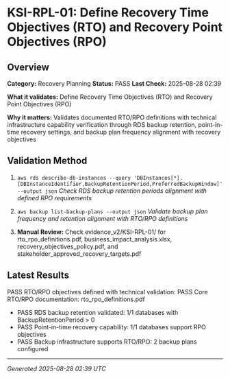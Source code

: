 # KSI-RPL-01: Define Recovery Time Objectives (RTO) and Recovery Point Objectives (RPO)

## Overview

**Category:** Recovery Planning
**Status:** PASS
**Last Check:** 2025-08-28 02:39

**What it validates:** Define Recovery Time Objectives (RTO) and Recovery Point Objectives (RPO)

**Why it matters:** Validates documented RTO/RPO definitions with technical infrastructure capability verification through RDS backup retention, point-in-time recovery settings, and backup plan frequency alignment with recovery objectives

## Validation Method

1. `aws rds describe-db-instances --query 'DBInstances[*].[DBInstanceIdentifier,BackupRetentionPeriod,PreferredBackupWindow]' --output json`
   *Check RDS backup retention periods alignment with defined RPO requirements*

2. `aws backup list-backup-plans --output json`
   *Validate backup plan frequency and retention alignment with RTO/RPO definitions*

3. **Manual Review:** Check evidence_v2/KSI-RPL-01/ for rto_rpo_definitions.pdf, business_impact_analysis.xlsx, recovery_objectives_policy.pdf, and stakeholder_approved_recovery_targets.pdf

## Latest Results

PASS RTO/RPO objectives defined with technical validation: PASS Core RTO/RPO documentation: rto_rpo_definitions.pdf
- PASS RDS backup retention validated: 1/1 databases with BackupRetentionPeriod > 0
- PASS Point-in-time recovery capability: 1/1 databases support RPO objectives
- PASS Backup infrastructure supports RTO/RPO: 2 backup plans configured

---
*Generated 2025-08-28 02:39 UTC*
